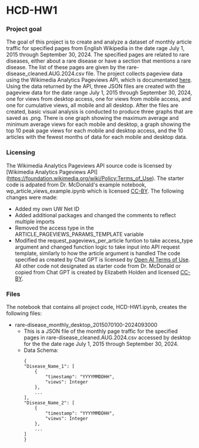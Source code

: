 # HCD-HW1

### Project goal
The goal of this project is to create and analyze a dataset of monthly article traffic for specified pages from English Wikipedia in the date rage July 1, 2015 through September 30, 2024. The specified pages are related to rare diseases, either about a rare disease or have a section that mentions a rare disease. The list of these pages are given by the rare-disease_cleaned.AUG.2024.csv file. The project collects pageview data using the Wikimedia Analytics Pageviews API, which is documentated [here](https://doc.wikimedia.org/generated-data-platform/aqs/analytics-api/reference/page-views.html). Using the data returned by the API, three JSON files are created with the pageview data for the date range July 1, 2015 through September 30, 2024, one for views from desktop access, one for views from mobile access, and one for cumulative views, all mobile and all desktop. After the files are created, basic visual analysis is conducted to produce three graphs that are saved as .png. There is one graph showing the maximum average and minimum average views for each mobile and desktop, a graph showing the top 10 peak page views for each mobile and desktop access, and the 10 articles with the fewest months of data for each mobile and desktop data. 


### Licensing 
The Wikimedia Analytics Pageviews API source code is licensed by [Wikimedia Analytics Pageviews API] (https://foundation.wikimedia.org/wiki/Policy:Terms_of_Use).
The starter code is adpated from Dr. McDonald's example notebook, wp_article_views_example.ipynb which is licensed [CC-BY](https://creativecommons.org/licenses/by/4.0/). The following changes were made: 
- Added my own UW Net ID
- Added additional packages and changed the comments to reflect multiple imports 
- Removed the access type in the ARTICLE_PAGEVIEWS_PARAMS_TEMPLATE variable 
- Modified the request_pageviews_per_article funtion to take access_type argument and changed function logic to take input into API request template, similarly to how the article argument is handled
The code specified as created by Chat GPT is licensed by [Open AI Terms of Use](https://openai.com/policies/row-terms-of-use/).
All other code not designated as starter code from Dr. McDonald or copied from Chat GPT is created by Elizabeth Holden and licensed [CC-BY](https://creativecommons.org/licenses/by/4.0/).

### Files
The notebook that contains all project code, HCD-HW1.ipynb, creates the following files:
- rare-disease_monthly_desktop_2015070100-2024093000
  - This is a JSON file of the monthly page traffic for the specified pages in rare-disease_cleaned.AUG.2024.csv accessed by desktop for the the date rage July 1, 2015 through September 30, 2024.
  - Data Schema:
    ```
    {
    "Disease_Name_1": [
        {
            "timestamp": "YYYYMMDDHH",
            "views": Integer
        },
        ...
    ],
    "Disease_Name_2": [
        {
            "timestamp": "YYYYMMDDHH",
            "views": Integer
        },
        ...
    ]
    }
    ```
    

